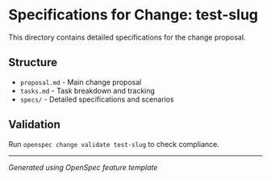 # Specifications for Change: test-slug

This directory contains detailed specifications for the change proposal.

## Structure

- `proposal.md` - Main change proposal
- `tasks.md` - Task breakdown and tracking
- `specs/` - Detailed specifications and scenarios

## Validation

Run `openspec change validate test-slug` to check compliance.

---
*Generated using OpenSpec feature template*
